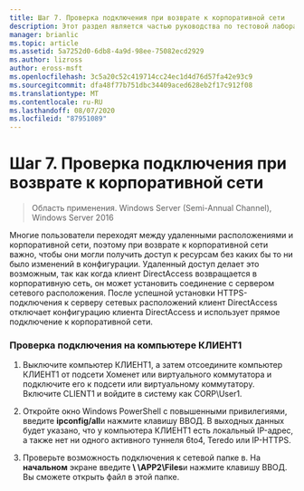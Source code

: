 ```yaml
---
title: Шаг 7. Проверка подключения при возврате к корпоративной сети
description: Этот раздел является частью руководства по тестовой лаборатории. демонстрация DirectAccess в кластере с Windows NLB для Windows Server 2016
manager: brianlic
ms.topic: article
ms.assetid: 5a7252d0-6db8-4a9d-98ee-75082ecd2929
ms.author: lizross
author: eross-msft
ms.openlocfilehash: 3c5a20c52c419714cc24ec1d4d76d57fa42e93c9
ms.sourcegitcommit: dfa48f77b751dbc34409aced628eb2f17c912f08
ms.translationtype: MT
ms.contentlocale: ru-RU
ms.lasthandoff: 08/07/2020
ms.locfileid: "87951089"
---
```

# <a name="step-7-test-connectivity-when-returning-to-the-corpnet"></a>Шаг 7. Проверка подключения при возврате к корпоративной сети

>Область применения. Windows Server (Semi-Annual Channel), Windows Server 2016

Многие пользователи переходят между удаленными расположениями и корпоративной сети, поэтому при возврате к корпоративной сети важно, чтобы они могли получить доступ к ресурсам без каких бы то ни было изменений в конфигурации. Удаленный доступ делает это возможным, так как когда клиент DirectAccess возвращается в корпоративную сеть, он может установить соединение с сервером сетевого расположения. После успешной установки HTTPS-подключения к серверу сетевых расположений клиент DirectAccess отключает конфигурацию клиента DirectAccess и использует прямое подключение к корпоративной сети.

### <a name="test-connectivity-on-client1"></a>Проверка подключения на компьютере КЛИЕНТ1

1. Выключите компьютер КЛИЕНТ1, а затем отсоедините компьютер КЛИЕНТ1 от подсети Хоменет или виртуального коммутатора и подключите его к подсети или виртуальному коммутатору. Включите CLIENT1 и войдите в систему как CORP\User1.

2. Откройте окно Windows PowerShell с повышенными привилегиями, введите **ipconfig/all**и нажмите клавишу ВВОД. В выходных данных будет указано, что у компьютера КЛИЕНТ1 есть локальный IP-адрес, а также нет ни одного активного туннеля 6to4, Teredo или IP-HTTPS.

3. Проверьте возможность подключения к сетевой папке в. На **начальном** экране введите<strong> \\ \APP2\Files</strong>и нажмите клавишу ВВОД. Вы сможете открыть файл в этой папке.



